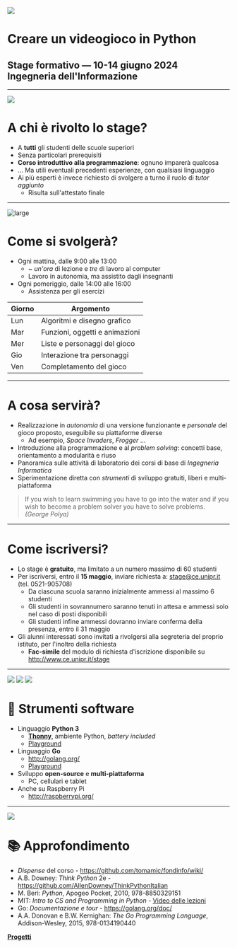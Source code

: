 ![](images/misc/videogames.png)
# Creare un videogioco in Python
## Stage formativo — 10-14 giugno 2024 <br> Ingegneria dell'Informazione

---

![](images/dev/young-programmer.png)
# A chi è rivolto lo stage?

- A **tutti** gli studenti delle scuole superiori
- Senza particolari prerequisiti
- **Corso introduttivo alla programmazione**: ognuno imparerà qualcosa
- … Ma utili eventuali precedenti esperienze, con qualsiasi linguaggio
- Ai più esperti è invece richiesto di svolgere a turno il ruolo di *tutor aggiunto*
    - Risulta sull'attestato finale

---

![large](images/dev/geek-girl.svg)
# Come si svolgerà?

- Ogni mattina, dalle 9:00 alle 13:00
    - ~ *un'ora* di lezione e *tre* di lavoro al computer
    - Lavoro in autonomia, ma assistito dagli insegnanti
- Ogni pomeriggio, dalle 14:00 alle 16:00
    - Assistenza per gli esercizi

Giorno | Argomento
-------|----------
Lun    | Algoritmi e disegno grafico
Mar    | Funzioni, oggetti e animazioni
Mer    | Liste e personaggi del gioco
Gio    | Interazione tra personaggi
Ven    | Completamento del gioco

---

# A cosa servirà?

- Realizzazione in *autonomia* di una versione funzionante e *personale* del gioco proposto, eseguibile su piattaforme diverse
    - Ad esempio, *Space Invaders*, *Frogger* ...
- Introduzione alla programmazione e al *problem solving*: concetti base, orientamento a modularità e riuso
- Panoramica sulle attività di laboratorio dei corsi di base di *Ingegneria Informatica*
- Sperimentazione diretta con *strumenti* di sviluppo gratuiti, liberi e multi-piattaforma

> If you wish to learn swimming you have to go into the water and if you wish to become a problem solver you have to solve problems. *(George Polya)*

---

# Come iscriversi?

- Lo stage è **gratuito**, ma limitato a un numero massimo di 60 studenti
- Per iscriversi, entro il **15 maggio**, inviare richiesta a: <stage@ce.unipr.it> (tel. 0521-905708)
    - Da ciascuna scuola saranno inizialmente ammessi al massimo 6 studenti
    - Gli studenti in sovrannumero saranno tenuti in attesa e ammessi solo nel caso di posti disponibili
    - Gli studenti infine ammessi dovranno inviare conferma della presenza, entro il 31 maggio
- Gli alunni interessati sono invitati a rivolgersi alla segreteria del proprio istituto, per l'inoltro della richiesta
    - **Fac-simile** del modulo di richiesta d'iscrizione disponibile su <http://www.ce.unipr.it/stage>

---

![](images/dev/python.svg) ![](images/dev/devices.svg) ![](images/dev/raspberry-pi.png)
# 💾 Strumenti software

- Linguaggio **Python 3**
    - [**Thonny**](https://www.thonny.org/), ambiente Python, *battery included*
    - [Playground](https://tomamic.github.io/pyodide)
- Linguaggio **Go**
    - <http://golang.org/>
    - [Playground](http://www.ce.unipr.it/gopherjs)
- Sviluppo **open-source** e **multi-piattaforma**
    - PC, cellulari e tablet
- Anche su Raspberry Pi
    - <http://raspberrypi.org/>

---

![](images/fun/books-stack.png)
# 📚 Approfondimento

- *Dispense* del corso - <https://github.com/tomamic/fondinfo/wiki/>
- A.B. Downey: *Think Python* 2e - <https://github.com/AllenDowney/ThinkPythonItalian>
- M. Beri: *Python*, Apogeo Pocket, 2010, 978-8850329151
- MIT: *Intro to CS and Programming in Python* - [Video delle lezioni](https://ocw.mit.edu/courses/electrical-engineering-and-computer-science/6-0001-introduction-to-computer-science-and-programming-in-python-fall-2016/lecture-videos/index.htm)
- Go: *Documentazione e tour* - <https://golang.org/doc/>
- A.A. Donovan e B.W. Kernighan: *The Go Programming Language*, Addison-Wesley, 2015, 978-0134190440

[**Progetti**](progetti.html)


